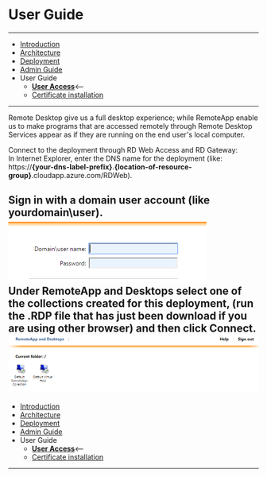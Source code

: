 # User Guide
---
* [Introduction](/README.md)
* [Architecture](./ArchitectureDiagram.md)
* [Deployment](./Deployment-basic.md)
* [Admin Guide](./RemoteDesktopRemoteApp.md)
* User Guide
    * **[User Access](./UserAccess.md)**<--
    * [Certificate installation](./UserAccessWebCert.md)
---
Remote Desktop give us a full desktop experience; while RemoteApp enable us to make programs that are accessed remotely through Remote Desktop Services appear as if they are running on the end user's local computer.

Connect to the deployment through RD Web Access and RD Gateway:  
In Internet Explorer, enter the DNS name for the deployment (like: https://**{your-dns-label-prefix}**.**{location-of-resource-group}**.cloudapp.azure.com/RDWeb).  

Sign in with a domain user account (like **yourdomain**\user).  
![Insert Domain user Credentials](./images/CredentialsRDWeb.png)
Under RemoteApp and Desktops select one of the collections created for this deployment, (run the .RDP file that has just been download if you are using other browser) and then click Connect.  
![Select Collection](./images/Collections.png)
---
* [Introduction](/README.md)
* [Architecture](./ArchitectureDiagram.md)
* [Deployment](./Deployment-basic.md)
* [Admin Guide](./RemoteDesktopRemoteApp.md)
* User Guide
    * **[User Access](./UserAccess.md)**<--
    * [Certificate installation](./UserAccessWebCert.md)
---